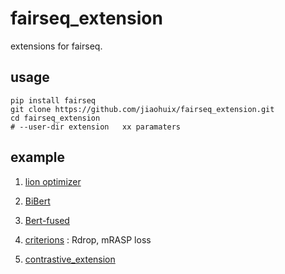 # fairseq_extension
 extensions for fairseq.

## usage

```shell
pip install fairseq
git clone https://github.com/jiaohuix/fairseq_extension.git
cd fairseq_extension
# --user-dir extension   xx paramaters
```



## example

1. [lion optimizer](./examples/lion/README.md)    

2. [BiBert](./examples/BIBERT) 

3. [Bert-fused](./examples/bert_nmt_extensions ) 

4. [criterions](./extension/criterions/README.md) : Rdrop, mRASP loss

5. [contrastive_extension](./examples/contrastive_extension/README.md)

   
